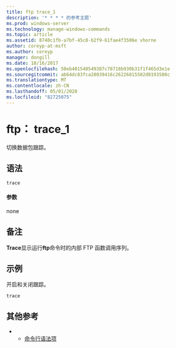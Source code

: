 ```yaml
---
title: ftp trace_1
description: '* * * * 的参考主题'
ms.prod: windows-server
ms.technology: manage-windows-commands
ms.topic: article
ms.assetid: 8740c1fb-a7bf-45c8-b2f9-61fae4f3506e vhorne
author: coreyp-at-msft
ms.author: coreyp
manager: dongill
ms.date: 10/16/2017
ms.openlocfilehash: 50eb401540549387c78718b930b31f1f465d3e1e
ms.sourcegitcommit: ab64dc83fca28039416c26226815502d0193500c
ms.translationtype: MT
ms.contentlocale: zh-CN
ms.lasthandoff: 05/01/2020
ms.locfileid: "82725075"
---
```

# <a name="ftp-trace_1"></a>ftp： trace_1



切换数据包跟踪。

## <a name="syntax"></a>语法

```
trace
```

#### <a name="parameters"></a>参数

none

## <a name="remarks"></a>备注

**Trace**显示运行**ftp**命令时的内部 FTP 函数调用序列。

## <a name="examples"></a>示例

开启和关闭跟踪。
```
trace
```

## <a name="additional-references"></a>其他参考

-   - [命令行语法项](command-line-syntax-key.md)